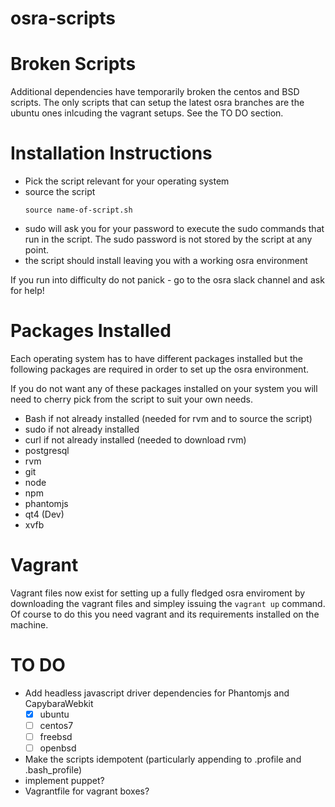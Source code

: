 osra-scripts
============

Broken Scripts
==============
Additional dependencies have temporarily broken the centos and BSD scripts. The only scripts that can
setup the latest osra branches are the ubuntu ones inlcuding the vagrant setups. See the TO DO section.

Installation Instructions
=========================

- Pick the script relevant for your operating system
- source the script
  ```
  source name-of-script.sh
  ```
- sudo will ask you for your password to execute the sudo commands that run in the script. The sudo password is not stored by the script at any point.
- the script should install leaving you with a working osra environment

If you run into difficulty do not panick - go to the osra slack channel and ask for help!

Packages Installed
==================
Each operating system has to have different packages installed but the following packages are required in order to set up the osra environment.

If you do not want any of these packages installed on your system you will need to cherry pick from the script to suit your own needs.

- Bash if not already installed (needed for rvm and to source the script)
- sudo if not already installed
- curl if not already installed (needed to download rvm)
- postgresql
- rvm
- git
- node
- npm
- phantomjs
- qt4 (Dev)
- xvfb

Vagrant
=======
Vagrant files now exist for setting up a fully fledged osra enviroment by downloading the vagrant files
and simpley issuing the `vagrant up` command. Of course to do this you need vagrant and its requirements installed on the machine.

TO DO
=====

- Add headless javascript driver dependencies for Phantomjs and CapybaraWebkit
  - [x] ubuntu
  - [ ] centos7
  - [ ] freebsd
  - [ ] openbsd
- Make the scripts idempotent (particularly appending to .profile and .bash_profile)
- implement puppet?
- Vagrantfile for vagrant boxes?

